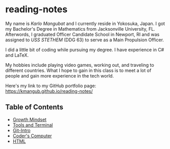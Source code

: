 # reading-notes




My name is *Karlo Mangubat* and I currently reside in Yokosuka, Japan. I got my Bachelor's Degree in Mathematics from Jacksonville University, FL. Afterwords, I graduated Officer Candidate School in Newport, RI and was assigned to *USS STETHEM* (DDG 63) to serve as a Main Propulsion Officer. 

I did a little bit of coding while pursuing my degree. I have experience in C# and LaTeX.

My hobbies include playing video games, working out, and traveling to different countries. What I hope to gain in this class is to meet a lot of people and gain more experience in the tech world. 

Here's my link to my GitHub portfolio page: https://kmangub.github.io/reading-notes/

## Table of Contents

+ [Growth Mindset](growth-mindset.md)
+ [Tools and Terminal](tools-terminal.md)
+ [Git-Intro](Git-Intro.md)
+ [Coder's Computer](coders-computer.md)
+ [HTML](html.md)